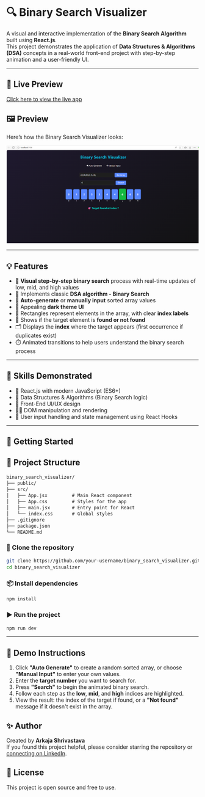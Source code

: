 # 🔍 Binary Search Visualizer

A visual and interactive implementation of the **Binary Search Algorithm** built using **React.js**.  
This project demonstrates the application of **Data Structures & Algorithms (DSA)** concepts in a real-world front-end project with step-by-step animation and a user-friendly UI.

---

## 🔗 Live Preview
[Click here to view the live app](https://arkaja6.github.io/binary_search_visualizer/)

## 🖼️ Preview

Here’s how the Binary Search Visualizer looks:

![Binary Search Visualizer Screenshot](images/screenshot.png)

---

## 💡 Features

- 🎯 **Visual step-by-step binary search** process with real-time updates of low, mid, and high values
- 🧠 Implements classic **DSA algorithm - Binary Search**
- 🔁 **Auto-generate** or **manually input** sorted array values
- 🎨 Appealing **dark theme UI**
- 🔵 Rectangles represent elements in the array, with clear **index labels**
- 💬 Shows if the target element is **found or not found**
- 🗂️ Displays the **index** where the target appears (first occurrence if duplicates exist)
- ⏱️ Animated transitions to help users understand the binary search process

---

## 🧠 Skills Demonstrated

- 📘 React.js with modern JavaScript (ES6+)
- 🧮 Data Structures & Algorithms (Binary Search logic)
- 🎨 Front-End UI/UX design
- 👩‍💻 DOM manipulation and rendering
- 💬 User input handling and state management using React Hooks

---

## 🚀 Getting Started

## 📁 Project Structure

```
binary_search_visualizer/
├── public/
├── src/
│   ├── App.jsx         # Main React component
│   ├── App.css         # Styles for the app
│   ├── main.jsx        # Entry point for React
│   └── index.css       # Global styles
├── .gitignore
├── package.json
└── README.md
```

### 📁 Clone the repository
```bash
git clone https://github.com/your-username/binary_search_visualizer.git
cd binary_search_visualizer
```

### 📦 Install dependencies
```bash
npm install
```

### ▶️ Run the project

```bash
npm run dev
```

---

## 🧪 Demo Instructions

1. Click **"Auto Generate"** to create a random sorted array, or choose **"Manual Input"** to enter your own values.
2. Enter the **target number** you want to search for.
3. Press **"Search"** to begin the animated binary search.
4. Follow each step as the **low**, **mid**, and **high** indices are highlighted.
5. View the result: the index of the target if found, or a **"Not found"** message if it doesn't exist in the array.


## ✨ Author

Created by **Arkaja Shrivastava**  
If you found this project helpful, please consider starring the repository or [connecting on LinkedIn](https://www.linkedin.com/in/arkaja-shrivastava-298715249).


## 📄 License

This project is open source and free to use.

